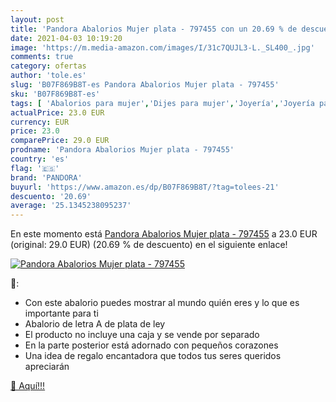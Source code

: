 ```yaml
---
layout: post
title: 'Pandora Abalorios Mujer plata - 797455 con un 20.69 % de descuento'
date: 2021-04-03 10:19:20
image: 'https://m.media-amazon.com/images/I/31c7QUJL3-L._SL400_.jpg'
comments: true
category: ofertas
author: 'tole.es'
slug: 'B07F869B8T-es Pandora Abalorios Mujer plata - 797455'
sku: 'B07F869B8T-es'
tags: [ 'Abalorios para mujer','Dijes para mujer','Joyería','Joyería para mujer','pandora', ]
actualPrice: 23.0 EUR
currency: EUR
price: 23.0
comparePrice: 29.0 EUR
prodname: 'Pandora Abalorios Mujer plata - 797455'
country: 'es'
flag: '🇪🇸'
brand: 'PANDORA'
buyurl: 'https://www.amazon.es/dp/B07F869B8T/?tag=tolees-21'
descuento: '20.69'
average: '25.1345238095237'
---
```


En este momento está [Pandora Abalorios Mujer plata - 797455](https://www.amazon.es/dp/B07F869B8T/?tag=tolees-21) a 23.0 EUR (original: 29.0 EUR) (20.69 %  de descuento) en el siguiente enlace!

[![Pandora Abalorios Mujer plata - 797455](https://m.media-amazon.com/images/I/31c7QUJL3-L._SL400_.jpg)](https://www.amazon.es/dp/B07F869B8T/?tag=tolees-21)

🔎:

- Con este abalorio puedes mostrar al mundo quién eres y lo que es importante para ti
- Abalorio de letra A de plata de ley
- El producto no incluye una caja y se vende por separado
- En la parte posterior está adornado con pequeños corazones
- Una idea de regalo encantadora que todos tus seres queridos apreciarán

[🛒 Aquí!!!](https://www.amazon.es/dp/B07F869B8T/?tag=tolees-21)
